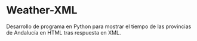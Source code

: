 Weather-XML
===========

Desarrollo de programa en Python para mostrar el tiempo de las provincias de Andalucía en HTML tras respuesta en XML.

